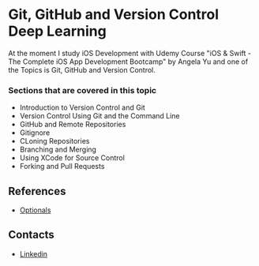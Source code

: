 # Git, GitHub and Version Control Deep Learning
At the moment I study iOS Development with Udemy Course "iOS & Swift - The Complete iOS App Development Bootcamp" by Angela Yu and one of the Topics is Git, GitHub and Version Control.  
### Sections that are covered in this topic

* Introduction to Version Control and Git
* Version Control Using Git and the Command Line
* GitHub and Remote Repositories
* Gitignore
* CLoning Repositories
* Branching and Merging
* Using XCode for Source Control
* Forking and Pull Requests
## References
* [Optionals](https://www.udemy.com/course/ios-13-app-development-bootcamp/)

## Contacts
* [Linkedin](https://www.linkedin.com/in/fuad-rustamov-8133b4190/)
